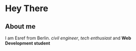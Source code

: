 # Hey There
## About me 

I am Esref from Berlin.
_civil engineer_, _tech enthusiast_ and **Web Development student**

